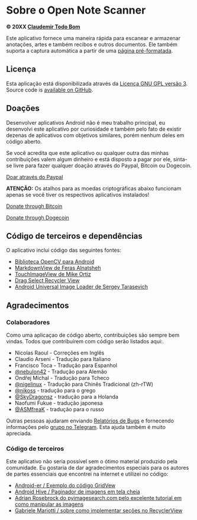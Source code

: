 Sobre o Open Note Scanner
=========================

**© 20XX [Claudemir Todo Bom](http://todobom.com)**

Este aplicativo fornece uma maneira rápida para escanear e armazenar anotações, artes e também recibos e outros documentos. Ele também suporta a captura automática a partir de uma [página pré-formatada](https://github.com/ctodobom/OpenNoteScanner/raw/master/Page%20Templates/A4%20with%202%20pages.pdf).

Licença
-------

Esta aplicação está disponibilizada através da [Licença GNU GPL versão 3](http://www.gnu.org/licenses/gpl.txt). Source code is [available on GitHub](http://github.com/ctodobom/OpenNoteScanner).

Doações
-------

Desenvolver aplicativos Android não é meu trabalho principal, eu desenvolvi este aplicativo por curiosidade e também pelo fato de existir dezenas de aplicativos com objetivos similares, porém nenhum deles em código aberto.

Se você acredita que este aplicativo ou qualquer outra das minhas contribuições valem algum dinheiro e está disposto a pagar por ele, sinta-se livre para fazer qualquer doação através do Paypal, Bitcoin ou Dogecoin.

[Doar através do Paypal](https://www.paypal.com/cgi-bin/webscr?cmd=_s-xclick&hosted_button_id=ATDTX7DZ93YRN)

**ATENÇÃO:** Os atalhos para as moedas criptográficas abaixo funcionam apenas se você tiver os respectivos aplicativos instalados!

[Donate through Bitcoin](bitcoin:1H5tqKZoWdqkR54PGe9w67EzBnLXHBFmt9)

[Donate through Dogecoin](dogecoin:DFBaP724XR3rfs9wFahBd353yFkgkqatvd)


Código de terceiros e dependências
----------------------------------

O aplicativo inclui código das seguintes fontes:

* [Biblioteca OpenCV para Android](http://www.opencv.org)
* [MarkdownView de Feras Alnatsheh](https://github.com/falnatsheh/MarkdownView)
* [TouchImageView de Mike Ortiz](https://github.com/MikeOrtiz/TouchImageView)
* [Drag Select Recycler View](https://github.com/afollestad/drag-select-recyclerview)
* [Android Universal Image Loader de Sergey Tarasevich](https://github.com/nostra13/Android-Universal-Image-Loader)

Agradecimentos
--------------

### Colaboradores

Como uma aplicaçao de código aberto, contribuições são sempre bem vindas. Todos que contribuírem com código serão listados aqui:.

* Nicolas Raoul - Correções em Inglês
* Claudio Arseni - Tradução para Italiano
* Francisco Toca - Tradução para Espanhol
* [@nebulon42](https://github.com/nebulon42) - Tradução para Alemão
* Ondřej Míchal - Tradução para Tcheco
* [@nigelinux](https://github.com/nigelinux) - Tradução para Chinês Tradicional (zh-rTW)
* [@nikoss](https://github.com/nikoss) - tradução para o grego
* [@SkyDragonsz](https://github.com/SkyDragonsz) - tradução para a Holanda
* Naofumi Fukue - tradução japonesa
* [@ASMfreaK](https://github.com/ASMfreaK) - tradução para o russo

Outras pessoas ajudaram enviando [Relatórios de Bugs](https://github.com/ctodobom/OpenNoteScanner/issues) e fornecendo informações pelo [grupo no Telegram](https://telegram.me/joinchat/CGzsxQgjl8CyAZNrTG0qZg). Esta ajuda também é muito apreciada.

### Código de terceiros

Este aplicativo não seria possível sem o ótimo material produzido pela comunidade. Eu gostaria de dar agradecimentos especiais para os autores de partes essenciais que encontrei na internet e utilizei no código:

* [Android-er / Exemplo do código GridVew](http://android-er.blogspot.com.br/2012/07/gridview-loading-photos-from-sd-card.html)
* [Android Hive / Paginador de imagens em tela cheia](http://www.androidhive.info/2013/09/android-fullscreen-image-slider-with-swipe-and-pinch-zoom-gestures/)
* [Adrian Rosebrock do pyimagesearch.com pelo excelente tutorial em como manipular as imagens](http://www.pyimagesearch.com/2014/09/01/build-kick-ass-mobile-document-scanner-just-5-minutes/)
* [Gabriele Mariotti / sobre como implementar seções no RecyclerView](https://gist.github.com/gabrielemariotti/e81e126227f8a4bb339c)

